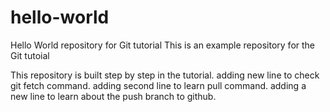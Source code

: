 # hello-world
Hello World repository for Git tutorial
This is an example repository for the Git tutoial 

This repository is built step by step in the tutorial.
adding new line to check git fetch command.
adding second line to learn pull command.
adding a new line to learn about the push branch to github.
